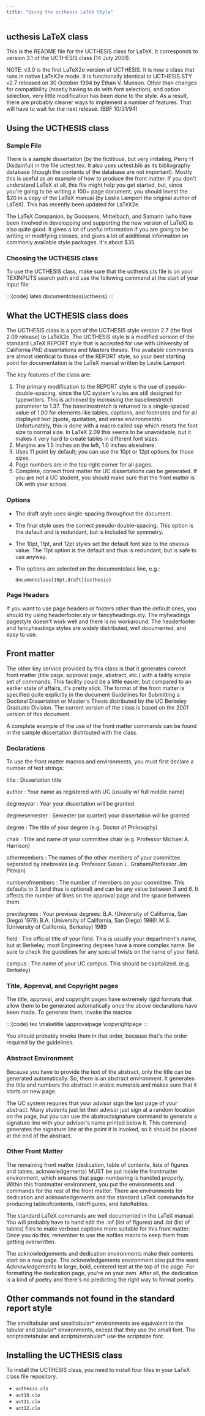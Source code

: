 ```yaml
---
title: "Using the ucthesis LaTeX Style"
---
```

## ucthesis LaTeX class

This is the README file for the UCTHESIS class for LaTeX. It corresponds
to version 3.1 of the UCTHESIS class (14 July 2001).

NOTE: v3.0 is the first LaTeX2e version of UCTHESIS. It is now a class
that runs in native LaTeX2e mode. It is functionally identical to
UCTHESIS.STY v2.7 released on 30 October 1994 by Ethan V. Munson. Other
than changes for compatibility (mostly having to do with font
selection), and option selection, very little modification has been done
to the style. As a result, there are probably cleaner ways to implement
a number of features. That will have to wait for the next release. (BBF
10/31/94)

## Using the UCTHESIS class

### Sample File

There is a sample dissertation (by the fictitious, but very irritating,
Perry H Disdainful) in the file uctest.tex. It also uses uctest.bib as
its bibliography database (though the contents of the database are not
important). Mostly this is useful as an example of how to produce the
front matter. If you don't understand LaTeX at all, this file might help
you get started, but, since you're going to be writing a 100+ page
document, you should invest the \$20 in a copy of the LaTeX manual (by
Leslie Lamport the original author of LaTeX). This has recently been
updated for LaTeX2e.

The LaTeX Companion, by Goossens, Mittelbach, and Samarin (who have been
involved in developping and supporting the new version of LaTeX) is also
quite good. It gives a lot of useful information if you are going to be
writing or modifying classes, and gives a lot of additional information
on commonly available style packages. It's about \$35.

### Choosing the UCTHESIS class

To use the UCTHESIS class, make sure that the ucthesis.cls file is on
your TEXINPUTS search path and use the following command at the start of
your input file:

:::{code} latex
documentclass{ucthesis}
:::

## What the UCTHESIS class does

The UCTHESIS class is a port of the UCTHESIS style version 2.7 (the
final 2.09 release) to LaTeX2e. The UCTHESIS style is a modified version
of the standard LaTeX REPORT style that is accepted for use with
University of California PhD dissertations and Masters theses. The
available commands are almost identical to those of the REPORT style, so
your best starting point for documentation is the LaTeX manual written
by Leslie Lamport.

The key features of the class are:

1.  The primary modification to the REPORT style is the use of
    pseudo-double-spacing, since the UC system's rules are still
    designed for typewriters. This is achieved by increasing the
    baselinestretch parameter to 1.37. The baselinestretch is returned
    to a single-spaced value of 1.00 for elements like tables, captions,
    and footnotes and for all displayed text (quote, quotation, and
    verse environments). Unfortunately, this is done with a macro called
    ssp which resets the font size to normal size. In LaTeX 2.09 this
    seems to be unavoidable, but it makes it very hard to create tables
    in different font sizes.
2.  Margins are 1.5 inches on the left, 1.0 inches elsewhere.
3.  Uses 11 point by default; you can use the 10pt or 12pt options for
    those sizes.
4.  Page numbers are in the top right corner for all pages.
5.  Complete, correct front matter for UC dissertations can be
    generated. If you are not a UC student, you should make sure that
    the front matter is OK with your school.

### Options

- The draft style uses single-spacing throughout the document.

- The final style uses the correct pseudo-double-spacing. This option is
  the default and is redundant, but is included for symmetry.

- The 10pt, 11pt, and 12pt styles set the default font size to the
  obvious value. The 11pt option is the default and thus is redundant,
  but is safe to use anyway.

- The options are selected on the documentclass line, e.g.:

  ``` programlisting
  documentclass[10pt,draft]{ucthesis}
  ```

### Page Headers

If you want to use page headers or footers other than the default ones,
you should try using headerfooter.sty or fancyheadings.sty. The
myheadings pagestyle doesn't work well and there is no workaround. The
headerfooter and fancyheadings styles are widely distributed, well
documented, and easy to use.

## Front matter

The other key service provided by this class is that it generates
correct front matter (title page, approval page, abstract, etc.) with a
failrly simple set of commands. This facility could be a little easier,
but compared to an earlier state of affairs, it's pretty slick. The
format of the front matter is specified quite explicitly in the document
Guidelines for Submitting a Doctoral Dissertation or Master's Thesis
distributed by the UC Berkeley Graduate Division. The current version of
the class is based on the 2001 version of this document.

A complete example of the use of the front matter commands can be found
in the sample dissertation distributed with the class.

### Declarations

To use the front matter macros and environments, you must first declare
a number of text strings:

title
: Dissertation title

author
: Your name as registered with UC (usually w/ full middle name)

degreeyear
: Year your dissertation will be granted

degreesemester
: Semester (or quarter) your dissertation will be granted

degree
: The title of your degree (e.g. Doctor of Philosophy)

chair
: Title and name of your committee chair (e.g. Professor Michael A. Harrison)

othermembers
: The names of the other members of your committee separated by linebreaks (e.g. Professor Susan L. Graham\Professor Jim Pitman)

numberofmembers
: The number of members on your committee.  This defaults to 3 (and thus is optional) and can be any value between 3 and 6.  It affects the number of lines on the approval page and the space between them.

prevdegrees
: Your previous degrees:                 B.A. (University of California, San Diego) 1978\\                 B.A. (University of California, San Diego) 1986\\                 M.S. (University of California, Berkeley) 1989

field
: The official title of your field.  This is usually your department's name, but at Berkeley, most Engineering degrees have a more complex name.  Be sure to check the guidelines for any special twists on the name of your field.

campus
: The name of your UC campus.  This should be capitalized. (e.g. Berkeley) 

### Title, Approval, and Copyright pages

The title, approval, and copyright pages have extremely rigid formats
that allow them to be generated automatically once the above
declarations have been made. To generate them, invoke the macros

:::{code} tex
\maketitle
\approvalpage
\copyrightpage
:::

You should probably invoke them in that order, because that's the order
required by the guidelines.

### Abstract Environment

Because you have to provide the text of the abstract, only the title can
be generated automatically. So, there is an abstract environment. It
generates the title and numbers the abstract in arabic numerals and
makes sure that it starts on new page.

The UC system requires that your advisor sign the last page of your
abstract. Many students just let their advisor just sign at a random
location on the page, but you can use the abstractsignature command to
generate a signature line with your advisor's name printed below it.
This command generates the signature line at the point it is invoked, so
it should be placed at the end of the abstract.

### Other Front Matter

The remaining front matter (dedication, table of contents, lists of
figures and tables, acknowledgements) MUST be put inside the frontmatter
environment, which ensures that page-numbering is handled properly.
Within this frontmatter environment, you put the environments and
commands for the rest of the front matter. There are environments for
dedication and acknowledgements and the standard LaTeX commands for
producing tableofcontents, listoffigures, and listoftables.

The standard LaTeX commands are well documented in the LaTeX manual. You
will probably have to hand edit the .lof (list of figures) and .lot
(list of tables) files to make verbose captions more suitable for this
front matter. Once you do this, remember to use the nofiles macro to
keep them from getting overwritten.

The acknowledgements and dedication environments make their contents
start on a new page. The acknowledgements environment also put the word
Acknowledgements in large, bold, centered text at the top of the page.
For formatting the dedication page, you're on your own. After all, the
dedication is a kind of poetry and there's no predicting the right way
to format poetry.

## Other commands not found in the standard report style

The smalltabular and smalltabular\* environments are equivalent to the
tabular and tabular\* environments, except that they use the small font.
The scriptsizetabular and scriptsizetabular\* use the scriptsize font.

## Installing the UCTHESIS class

To install the UCTHESIS class, you need to install four files in your LaTeX class file repository.

 - `ucthesis.cls`
 - `uct10.clo`
 - `uct11.clo`
 - `uct12.clo`

